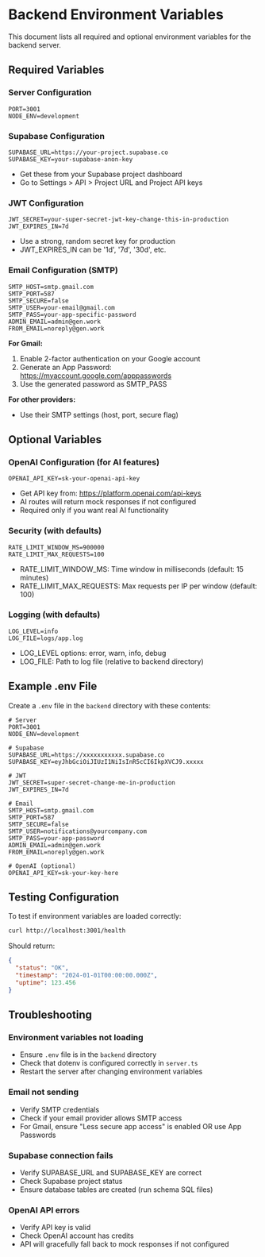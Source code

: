 # Backend Environment Variables

This document lists all required and optional environment variables for the backend server.

## Required Variables

### Server Configuration
```env
PORT=3001
NODE_ENV=development
```

### Supabase Configuration
```env
SUPABASE_URL=https://your-project.supabase.co
SUPABASE_KEY=your-supabase-anon-key
```
- Get these from your Supabase project dashboard
- Go to Settings > API > Project URL and Project API keys

### JWT Configuration
```env
JWT_SECRET=your-super-secret-jwt-key-change-this-in-production
JWT_EXPIRES_IN=7d
```
- Use a strong, random secret key for production
- JWT_EXPIRES_IN can be '1d', '7d', '30d', etc.

### Email Configuration (SMTP)
```env
SMTP_HOST=smtp.gmail.com
SMTP_PORT=587
SMTP_SECURE=false
SMTP_USER=your-email@gmail.com
SMTP_PASS=your-app-specific-password
ADMIN_EMAIL=admin@gen.work
FROM_EMAIL=noreply@gen.work
```

**For Gmail:**
1. Enable 2-factor authentication on your Google account
2. Generate an App Password: https://myaccount.google.com/apppasswords
3. Use the generated password as SMTP_PASS

**For other providers:**
- Use their SMTP settings (host, port, secure flag)

## Optional Variables

### OpenAI Configuration (for AI features)
```env
OPENAI_API_KEY=sk-your-openai-api-key
```
- Get API key from: https://platform.openai.com/api-keys
- AI routes will return mock responses if not configured
- Required only if you want real AI functionality

### Security (with defaults)
```env
RATE_LIMIT_WINDOW_MS=900000
RATE_LIMIT_MAX_REQUESTS=100
```
- RATE_LIMIT_WINDOW_MS: Time window in milliseconds (default: 15 minutes)
- RATE_LIMIT_MAX_REQUESTS: Max requests per IP per window (default: 100)

### Logging (with defaults)
```env
LOG_LEVEL=info
LOG_FILE=logs/app.log
```
- LOG_LEVEL options: error, warn, info, debug
- LOG_FILE: Path to log file (relative to backend directory)

## Example .env File

Create a `.env` file in the `backend` directory with these contents:

```env
# Server
PORT=3001
NODE_ENV=development

# Supabase
SUPABASE_URL=https://xxxxxxxxxxx.supabase.co
SUPABASE_KEY=eyJhbGciOiJIUzI1NiIsInR5cCI6IkpXVCJ9.xxxxx

# JWT
JWT_SECRET=super-secret-change-me-in-production
JWT_EXPIRES_IN=7d

# Email
SMTP_HOST=smtp.gmail.com
SMTP_PORT=587
SMTP_SECURE=false
SMTP_USER=notifications@yourcompany.com
SMTP_PASS=your-app-password
ADMIN_EMAIL=admin@gen.work
FROM_EMAIL=noreply@gen.work

# OpenAI (optional)
OPENAI_API_KEY=sk-your-key-here
```

## Testing Configuration

To test if environment variables are loaded correctly:

```bash
curl http://localhost:3001/health
```

Should return:
```json
{
  "status": "OK",
  "timestamp": "2024-01-01T00:00:00.000Z",
  "uptime": 123.456
}
```

## Troubleshooting

### Environment variables not loading
- Ensure `.env` file is in the `backend` directory
- Check that dotenv is configured correctly in `server.ts`
- Restart the server after changing environment variables

### Email not sending
- Verify SMTP credentials
- Check if your email provider allows SMTP access
- For Gmail, ensure "Less secure app access" is enabled OR use App Passwords

### Supabase connection fails
- Verify SUPABASE_URL and SUPABASE_KEY are correct
- Check Supabase project status
- Ensure database tables are created (run schema SQL files)

### OpenAI API errors
- Verify API key is valid
- Check OpenAI account has credits
- API will gracefully fall back to mock responses if not configured

